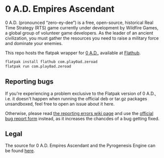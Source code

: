 # 0 A.D. Empires Ascendant

0 A.D. (pronounced “zero-ey-dee”) is a free, open-source, historical
Real Time Strategy (RTS) game currently under development by Wildfire Games,
a global group of volunteer game developers. As the leader of an ancient
civilization, you must gather the resources you need to raise a military force
and dominate your enemies.

This repo hosts the flatpak wrapper for [0 A.D.](https://play0ad.com/),
available at [Flathub](https://flathub.org/apps/com.play0ad.zeroad).

```sh
flatpak install flathub com.play0ad.zeroad
flatpak run com.play0ad.zeroad
```

## Reporting bugs

If you're experiencing a problem exclusive to the Flatpak version of 0 A.D.,
i.e. it doesn't happen when running the official deb or tar.gz packages
unsandboxed, feel free to open an issue about it here.

Otherwise, please read [the reporting errors wiki page](https://gitea.wildfiregames.com/0ad/0ad/wiki/ReportingErrors)
and use the [official bug report form](https://gitea.wildfiregames.com/0ad/0ad/issues/new)
instead, as it increases the chancdes of a bug getting fixed.

## Legal

The source for 0 A.D. Empires Ascendant and the Pyrogenesis Engine
can be found [here](https://gitea.wildfiregames.com/0ad/0ad).
